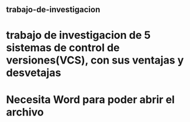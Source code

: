 ## trabajo-de-investigacion
# trabajo de investigacion de 5 sistemas de control de versiones(VCS), con sus ventajas y desvetajas
# Necesita Word para poder abrir el archivo
